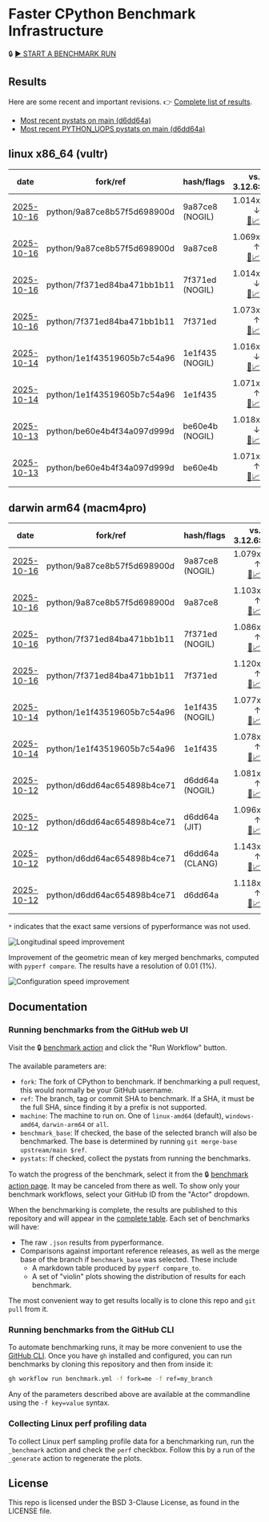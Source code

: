# Faster CPython Benchmark Infrastructure

🔒 [▶️ START A BENCHMARK RUN](../../actions/workflows/benchmark.yml)

## Results

Here are some recent and important revisions. 👉 [Complete list of results](RESULTS.md).

<!-- START table -->
- [Most recent  pystats on main (d6dd64a)](results/bm-20251012-3.15.0a0-d6dd64a/bm-20251012-vultr-x86_64-python-d6dd64ac654898b4ce71-3.15.0a0-d6dd64a-pystats.md)
- [Most recent PYTHON_UOPS pystats on main (d6dd64a)](results/bm-20251012-3.15.0a0-d6dd64a-PYTHON_UOPS/bm-20251012-vultr-x86_64-python-d6dd64ac654898b4ce71-3.15.0a0-d6dd64a-pystats.md)

## linux x86_64 (vultr)
| date | fork/ref | hash/flags | vs. 3.12.6: | vs. 3.13.0rc2: | vs. base: |
| --- | --- | --- | ---: | ---: | ---: |
| [2025-10-16](results/bm-20251016-3.15.0a1%2B-9a87ce8-NOGIL) | python/9a87ce8b57f5d698900d | 9a87ce8 (NOGIL) | 1.014x ↓<br>[📄](results/bm-20251016-3.15.0a1%2B-9a87ce8-NOGIL/bm-20251016-vultr-x86_64-python-9a87ce8b57f5d698900d-3.15.0a1%2B-9a87ce8-vs-3.12.6.md)[📈](results/bm-20251016-3.15.0a1%2B-9a87ce8-NOGIL/bm-20251016-vultr-x86_64-python-9a87ce8b57f5d698900d-3.15.0a1%2B-9a87ce8-vs-3.12.6.svg) | 1.047x ↓<br>[📄](results/bm-20251016-3.15.0a1%2B-9a87ce8-NOGIL/bm-20251016-vultr-x86_64-python-9a87ce8b57f5d698900d-3.15.0a1%2B-9a87ce8-vs-3.13.0rc2.md)[📈](results/bm-20251016-3.15.0a1%2B-9a87ce8-NOGIL/bm-20251016-vultr-x86_64-python-9a87ce8b57f5d698900d-3.15.0a1%2B-9a87ce8-vs-3.13.0rc2.svg) | 1.084x ↓<br>[📄](results/bm-20251016-3.15.0a1%2B-9a87ce8-NOGIL/bm-20251016-vultr-x86_64-python-9a87ce8b57f5d698900d-3.15.0a1%2B-9a87ce8-vs-base.md)[📈](results/bm-20251016-3.15.0a1%2B-9a87ce8-NOGIL/bm-20251016-vultr-x86_64-python-9a87ce8b57f5d698900d-3.15.0a1%2B-9a87ce8-vs-base.svg)[🧠](results/bm-20251016-3.15.0a1%2B-9a87ce8-NOGIL/bm-20251016-vultr-x86_64-python-9a87ce8b57f5d698900d-3.15.0a1%2B-9a87ce8-vs-base-mem.svg) |
| [2025-10-16](results/bm-20251016-3.15.0a1%2B-9a87ce8) | python/9a87ce8b57f5d698900d | 9a87ce8 | 1.069x ↑<br>[📄](results/bm-20251016-3.15.0a1%2B-9a87ce8/bm-20251016-vultr-x86_64-python-9a87ce8b57f5d698900d-3.15.0a1%2B-9a87ce8-vs-3.12.6.md)[📈](results/bm-20251016-3.15.0a1%2B-9a87ce8/bm-20251016-vultr-x86_64-python-9a87ce8b57f5d698900d-3.15.0a1%2B-9a87ce8-vs-3.12.6.svg) | 1.033x ↑<br>[📄](results/bm-20251016-3.15.0a1%2B-9a87ce8/bm-20251016-vultr-x86_64-python-9a87ce8b57f5d698900d-3.15.0a1%2B-9a87ce8-vs-3.13.0rc2.md)[📈](results/bm-20251016-3.15.0a1%2B-9a87ce8/bm-20251016-vultr-x86_64-python-9a87ce8b57f5d698900d-3.15.0a1%2B-9a87ce8-vs-3.13.0rc2.svg) |  |
| [2025-10-16](results/bm-20251016-3.15.0a1%2B-7f371ed-NOGIL) | python/7f371ed84ba471bb1b11 | 7f371ed (NOGIL) | 1.014x ↓<br>[📄](results/bm-20251016-3.15.0a1%2B-7f371ed-NOGIL/bm-20251016-vultr-x86_64-python-7f371ed84ba471bb1b11-3.15.0a1%2B-7f371ed-vs-3.12.6.md)[📈](results/bm-20251016-3.15.0a1%2B-7f371ed-NOGIL/bm-20251016-vultr-x86_64-python-7f371ed84ba471bb1b11-3.15.0a1%2B-7f371ed-vs-3.12.6.svg) | 1.048x ↓<br>[📄](results/bm-20251016-3.15.0a1%2B-7f371ed-NOGIL/bm-20251016-vultr-x86_64-python-7f371ed84ba471bb1b11-3.15.0a1%2B-7f371ed-vs-3.13.0rc2.md)[📈](results/bm-20251016-3.15.0a1%2B-7f371ed-NOGIL/bm-20251016-vultr-x86_64-python-7f371ed84ba471bb1b11-3.15.0a1%2B-7f371ed-vs-3.13.0rc2.svg) | 1.087x ↓<br>[📄](results/bm-20251016-3.15.0a1%2B-7f371ed-NOGIL/bm-20251016-vultr-x86_64-python-7f371ed84ba471bb1b11-3.15.0a1%2B-7f371ed-vs-base.md)[📈](results/bm-20251016-3.15.0a1%2B-7f371ed-NOGIL/bm-20251016-vultr-x86_64-python-7f371ed84ba471bb1b11-3.15.0a1%2B-7f371ed-vs-base.svg)[🧠](results/bm-20251016-3.15.0a1%2B-7f371ed-NOGIL/bm-20251016-vultr-x86_64-python-7f371ed84ba471bb1b11-3.15.0a1%2B-7f371ed-vs-base-mem.svg) |
| [2025-10-16](results/bm-20251016-3.15.0a1%2B-7f371ed) | python/7f371ed84ba471bb1b11 | 7f371ed | 1.073x ↑<br>[📄](results/bm-20251016-3.15.0a1%2B-7f371ed/bm-20251016-vultr-x86_64-python-7f371ed84ba471bb1b11-3.15.0a1%2B-7f371ed-vs-3.12.6.md)[📈](results/bm-20251016-3.15.0a1%2B-7f371ed/bm-20251016-vultr-x86_64-python-7f371ed84ba471bb1b11-3.15.0a1%2B-7f371ed-vs-3.12.6.svg) | 1.037x ↑<br>[📄](results/bm-20251016-3.15.0a1%2B-7f371ed/bm-20251016-vultr-x86_64-python-7f371ed84ba471bb1b11-3.15.0a1%2B-7f371ed-vs-3.13.0rc2.md)[📈](results/bm-20251016-3.15.0a1%2B-7f371ed/bm-20251016-vultr-x86_64-python-7f371ed84ba471bb1b11-3.15.0a1%2B-7f371ed-vs-3.13.0rc2.svg) |  |
| [2025-10-14](results/bm-20251014-3.15.0a1%2B-1e1f435-NOGIL) | python/1e1f43519605b7c54a96 | 1e1f435 (NOGIL) | 1.016x ↓<br>[📄](results/bm-20251014-3.15.0a1%2B-1e1f435-NOGIL/bm-20251014-vultr-x86_64-python-1e1f43519605b7c54a96-3.15.0a1%2B-1e1f435-vs-3.12.6.md)[📈](results/bm-20251014-3.15.0a1%2B-1e1f435-NOGIL/bm-20251014-vultr-x86_64-python-1e1f43519605b7c54a96-3.15.0a1%2B-1e1f435-vs-3.12.6.svg) | 1.050x ↓<br>[📄](results/bm-20251014-3.15.0a1%2B-1e1f435-NOGIL/bm-20251014-vultr-x86_64-python-1e1f43519605b7c54a96-3.15.0a1%2B-1e1f435-vs-3.13.0rc2.md)[📈](results/bm-20251014-3.15.0a1%2B-1e1f435-NOGIL/bm-20251014-vultr-x86_64-python-1e1f43519605b7c54a96-3.15.0a1%2B-1e1f435-vs-3.13.0rc2.svg) | 1.088x ↓<br>[📄](results/bm-20251014-3.15.0a1%2B-1e1f435-NOGIL/bm-20251014-vultr-x86_64-python-1e1f43519605b7c54a96-3.15.0a1%2B-1e1f435-vs-base.md)[📈](results/bm-20251014-3.15.0a1%2B-1e1f435-NOGIL/bm-20251014-vultr-x86_64-python-1e1f43519605b7c54a96-3.15.0a1%2B-1e1f435-vs-base.svg)[🧠](results/bm-20251014-3.15.0a1%2B-1e1f435-NOGIL/bm-20251014-vultr-x86_64-python-1e1f43519605b7c54a96-3.15.0a1%2B-1e1f435-vs-base-mem.svg) |
| [2025-10-14](results/bm-20251014-3.15.0a1%2B-1e1f435) | python/1e1f43519605b7c54a96 | 1e1f435 | 1.071x ↑<br>[📄](results/bm-20251014-3.15.0a1%2B-1e1f435/bm-20251014-vultr-x86_64-python-1e1f43519605b7c54a96-3.15.0a1%2B-1e1f435-vs-3.12.6.md)[📈](results/bm-20251014-3.15.0a1%2B-1e1f435/bm-20251014-vultr-x86_64-python-1e1f43519605b7c54a96-3.15.0a1%2B-1e1f435-vs-3.12.6.svg) | 1.035x ↑<br>[📄](results/bm-20251014-3.15.0a1%2B-1e1f435/bm-20251014-vultr-x86_64-python-1e1f43519605b7c54a96-3.15.0a1%2B-1e1f435-vs-3.13.0rc2.md)[📈](results/bm-20251014-3.15.0a1%2B-1e1f435/bm-20251014-vultr-x86_64-python-1e1f43519605b7c54a96-3.15.0a1%2B-1e1f435-vs-3.13.0rc2.svg) |  |
| [2025-10-13](results/bm-20251013-3.15.0a0-be60e4b-NOGIL) | python/be60e4b4f34a097d999d | be60e4b (NOGIL) | 1.018x ↓<br>[📄](results/bm-20251013-3.15.0a0-be60e4b-NOGIL/bm-20251013-vultr-x86_64-python-be60e4b4f34a097d999d-3.15.0a0-be60e4b-vs-3.12.6.md)[📈](results/bm-20251013-3.15.0a0-be60e4b-NOGIL/bm-20251013-vultr-x86_64-python-be60e4b4f34a097d999d-3.15.0a0-be60e4b-vs-3.12.6.svg) | 1.052x ↓<br>[📄](results/bm-20251013-3.15.0a0-be60e4b-NOGIL/bm-20251013-vultr-x86_64-python-be60e4b4f34a097d999d-3.15.0a0-be60e4b-vs-3.13.0rc2.md)[📈](results/bm-20251013-3.15.0a0-be60e4b-NOGIL/bm-20251013-vultr-x86_64-python-be60e4b4f34a097d999d-3.15.0a0-be60e4b-vs-3.13.0rc2.svg) | 1.090x ↓<br>[📄](results/bm-20251013-3.15.0a0-be60e4b-NOGIL/bm-20251013-vultr-x86_64-python-be60e4b4f34a097d999d-3.15.0a0-be60e4b-vs-base.md)[📈](results/bm-20251013-3.15.0a0-be60e4b-NOGIL/bm-20251013-vultr-x86_64-python-be60e4b4f34a097d999d-3.15.0a0-be60e4b-vs-base.svg)[🧠](results/bm-20251013-3.15.0a0-be60e4b-NOGIL/bm-20251013-vultr-x86_64-python-be60e4b4f34a097d999d-3.15.0a0-be60e4b-vs-base-mem.svg) |
| [2025-10-13](results/bm-20251013-3.15.0a0-be60e4b) | python/be60e4b4f34a097d999d | be60e4b | 1.071x ↑<br>[📄](results/bm-20251013-3.15.0a0-be60e4b/bm-20251013-vultr-x86_64-python-be60e4b4f34a097d999d-3.15.0a0-be60e4b-vs-3.12.6.md)[📈](results/bm-20251013-3.15.0a0-be60e4b/bm-20251013-vultr-x86_64-python-be60e4b4f34a097d999d-3.15.0a0-be60e4b-vs-3.12.6.svg) | 1.036x ↑<br>[📄](results/bm-20251013-3.15.0a0-be60e4b/bm-20251013-vultr-x86_64-python-be60e4b4f34a097d999d-3.15.0a0-be60e4b-vs-3.13.0rc2.md)[📈](results/bm-20251013-3.15.0a0-be60e4b/bm-20251013-vultr-x86_64-python-be60e4b4f34a097d999d-3.15.0a0-be60e4b-vs-3.13.0rc2.svg) |  |

## darwin arm64 (macm4pro)
| date | fork/ref | hash/flags | vs. 3.12.6: | vs. 3.13.0rc2: | vs. base: |
| --- | --- | --- | ---: | ---: | ---: |
| [2025-10-16](results/bm-20251016-3.15.0a1%2B-9a87ce8-NOGIL) | python/9a87ce8b57f5d698900d | 9a87ce8 (NOGIL) | 1.079x ↑<br>[📄](results/bm-20251016-3.15.0a1%2B-9a87ce8-NOGIL/bm-20251016-macm4pro-arm64-python-9a87ce8b57f5d698900d-3.15.0a1%2B-9a87ce8-vs-3.12.6.md)[📈](results/bm-20251016-3.15.0a1%2B-9a87ce8-NOGIL/bm-20251016-macm4pro-arm64-python-9a87ce8b57f5d698900d-3.15.0a1%2B-9a87ce8-vs-3.12.6.svg) | 1.001x ↑<br>[📄](results/bm-20251016-3.15.0a1%2B-9a87ce8-NOGIL/bm-20251016-macm4pro-arm64-python-9a87ce8b57f5d698900d-3.15.0a1%2B-9a87ce8-vs-3.13.0rc2.md)[📈](results/bm-20251016-3.15.0a1%2B-9a87ce8-NOGIL/bm-20251016-macm4pro-arm64-python-9a87ce8b57f5d698900d-3.15.0a1%2B-9a87ce8-vs-3.13.0rc2.svg) | 1.023x ↓<br>[📄](results/bm-20251016-3.15.0a1%2B-9a87ce8-NOGIL/bm-20251016-macm4pro-arm64-python-9a87ce8b57f5d698900d-3.15.0a1%2B-9a87ce8-vs-base.md)[📈](results/bm-20251016-3.15.0a1%2B-9a87ce8-NOGIL/bm-20251016-macm4pro-arm64-python-9a87ce8b57f5d698900d-3.15.0a1%2B-9a87ce8-vs-base.svg)[🧠](results/bm-20251016-3.15.0a1%2B-9a87ce8-NOGIL/bm-20251016-macm4pro-arm64-python-9a87ce8b57f5d698900d-3.15.0a1%2B-9a87ce8-vs-base-mem.svg) |
| [2025-10-16](results/bm-20251016-3.15.0a1%2B-9a87ce8) | python/9a87ce8b57f5d698900d | 9a87ce8 | 1.103x ↑<br>[📄](results/bm-20251016-3.15.0a1%2B-9a87ce8/bm-20251016-macm4pro-arm64-python-9a87ce8b57f5d698900d-3.15.0a1%2B-9a87ce8-vs-3.12.6.md)[📈](results/bm-20251016-3.15.0a1%2B-9a87ce8/bm-20251016-macm4pro-arm64-python-9a87ce8b57f5d698900d-3.15.0a1%2B-9a87ce8-vs-3.12.6.svg) | 1.023x ↑<br>[📄](results/bm-20251016-3.15.0a1%2B-9a87ce8/bm-20251016-macm4pro-arm64-python-9a87ce8b57f5d698900d-3.15.0a1%2B-9a87ce8-vs-3.13.0rc2.md)[📈](results/bm-20251016-3.15.0a1%2B-9a87ce8/bm-20251016-macm4pro-arm64-python-9a87ce8b57f5d698900d-3.15.0a1%2B-9a87ce8-vs-3.13.0rc2.svg) |  |
| [2025-10-16](results/bm-20251016-3.15.0a1%2B-7f371ed-NOGIL) | python/7f371ed84ba471bb1b11 | 7f371ed (NOGIL) | 1.086x ↑<br>[📄](results/bm-20251016-3.15.0a1%2B-7f371ed-NOGIL/bm-20251016-macm4pro-arm64-python-7f371ed84ba471bb1b11-3.15.0a1%2B-7f371ed-vs-3.12.6.md)[📈](results/bm-20251016-3.15.0a1%2B-7f371ed-NOGIL/bm-20251016-macm4pro-arm64-python-7f371ed84ba471bb1b11-3.15.0a1%2B-7f371ed-vs-3.12.6.svg) | 1.008x ↑<br>[📄](results/bm-20251016-3.15.0a1%2B-7f371ed-NOGIL/bm-20251016-macm4pro-arm64-python-7f371ed84ba471bb1b11-3.15.0a1%2B-7f371ed-vs-3.13.0rc2.md)[📈](results/bm-20251016-3.15.0a1%2B-7f371ed-NOGIL/bm-20251016-macm4pro-arm64-python-7f371ed84ba471bb1b11-3.15.0a1%2B-7f371ed-vs-3.13.0rc2.svg) | 1.033x ↓<br>[📄](results/bm-20251016-3.15.0a1%2B-7f371ed-NOGIL/bm-20251016-macm4pro-arm64-python-7f371ed84ba471bb1b11-3.15.0a1%2B-7f371ed-vs-base.md)[📈](results/bm-20251016-3.15.0a1%2B-7f371ed-NOGIL/bm-20251016-macm4pro-arm64-python-7f371ed84ba471bb1b11-3.15.0a1%2B-7f371ed-vs-base.svg)[🧠](results/bm-20251016-3.15.0a1%2B-7f371ed-NOGIL/bm-20251016-macm4pro-arm64-python-7f371ed84ba471bb1b11-3.15.0a1%2B-7f371ed-vs-base-mem.svg) |
| [2025-10-16](results/bm-20251016-3.15.0a1%2B-7f371ed) | python/7f371ed84ba471bb1b11 | 7f371ed | 1.120x ↑<br>[📄](results/bm-20251016-3.15.0a1%2B-7f371ed/bm-20251016-macm4pro-arm64-python-7f371ed84ba471bb1b11-3.15.0a1%2B-7f371ed-vs-3.12.6.md)[📈](results/bm-20251016-3.15.0a1%2B-7f371ed/bm-20251016-macm4pro-arm64-python-7f371ed84ba471bb1b11-3.15.0a1%2B-7f371ed-vs-3.12.6.svg) | 1.039x ↑<br>[📄](results/bm-20251016-3.15.0a1%2B-7f371ed/bm-20251016-macm4pro-arm64-python-7f371ed84ba471bb1b11-3.15.0a1%2B-7f371ed-vs-3.13.0rc2.md)[📈](results/bm-20251016-3.15.0a1%2B-7f371ed/bm-20251016-macm4pro-arm64-python-7f371ed84ba471bb1b11-3.15.0a1%2B-7f371ed-vs-3.13.0rc2.svg) |  |
| [2025-10-14](results/bm-20251014-3.15.0a1%2B-1e1f435-NOGIL) | python/1e1f43519605b7c54a96 | 1e1f435 (NOGIL) | 1.077x ↑<br>[📄](results/bm-20251014-3.15.0a1%2B-1e1f435-NOGIL/bm-20251014-macm4pro-arm64-python-1e1f43519605b7c54a96-3.15.0a1%2B-1e1f435-vs-3.12.6.md)[📈](results/bm-20251014-3.15.0a1%2B-1e1f435-NOGIL/bm-20251014-macm4pro-arm64-python-1e1f43519605b7c54a96-3.15.0a1%2B-1e1f435-vs-3.12.6.svg) | 1.001x ↓<br>[📄](results/bm-20251014-3.15.0a1%2B-1e1f435-NOGIL/bm-20251014-macm4pro-arm64-python-1e1f43519605b7c54a96-3.15.0a1%2B-1e1f435-vs-3.13.0rc2.md)[📈](results/bm-20251014-3.15.0a1%2B-1e1f435-NOGIL/bm-20251014-macm4pro-arm64-python-1e1f43519605b7c54a96-3.15.0a1%2B-1e1f435-vs-3.13.0rc2.svg) | 1.002x ↓<br>[📄](results/bm-20251014-3.15.0a1%2B-1e1f435-NOGIL/bm-20251014-macm4pro-arm64-python-1e1f43519605b7c54a96-3.15.0a1%2B-1e1f435-vs-base.md)[📈](results/bm-20251014-3.15.0a1%2B-1e1f435-NOGIL/bm-20251014-macm4pro-arm64-python-1e1f43519605b7c54a96-3.15.0a1%2B-1e1f435-vs-base.svg)[🧠](results/bm-20251014-3.15.0a1%2B-1e1f435-NOGIL/bm-20251014-macm4pro-arm64-python-1e1f43519605b7c54a96-3.15.0a1%2B-1e1f435-vs-base-mem.svg) |
| [2025-10-14](results/bm-20251014-3.15.0a1%2B-1e1f435) | python/1e1f43519605b7c54a96 | 1e1f435 | 1.078x ↑<br>[📄](results/bm-20251014-3.15.0a1%2B-1e1f435/bm-20251014-macm4pro-arm64-python-1e1f43519605b7c54a96-3.15.0a1%2B-1e1f435-vs-3.12.6.md)[📈](results/bm-20251014-3.15.0a1%2B-1e1f435/bm-20251014-macm4pro-arm64-python-1e1f43519605b7c54a96-3.15.0a1%2B-1e1f435-vs-3.12.6.svg) | 1.000x ↑<br>[📄](results/bm-20251014-3.15.0a1%2B-1e1f435/bm-20251014-macm4pro-arm64-python-1e1f43519605b7c54a96-3.15.0a1%2B-1e1f435-vs-3.13.0rc2.md)[📈](results/bm-20251014-3.15.0a1%2B-1e1f435/bm-20251014-macm4pro-arm64-python-1e1f43519605b7c54a96-3.15.0a1%2B-1e1f435-vs-3.13.0rc2.svg) |  |
| [2025-10-12](results/bm-20251012-3.15.0a0-d6dd64a-NOGIL) | python/d6dd64ac654898b4ce71 | d6dd64a (NOGIL) | 1.081x ↑<br>[📄](results/bm-20251012-3.15.0a0-d6dd64a-NOGIL/bm-20251012-macm4pro-arm64-python-d6dd64ac654898b4ce71-3.15.0a0-d6dd64a-vs-3.12.6.md)[📈](results/bm-20251012-3.15.0a0-d6dd64a-NOGIL/bm-20251012-macm4pro-arm64-python-d6dd64ac654898b4ce71-3.15.0a0-d6dd64a-vs-3.12.6.svg) | 1.002x ↑<br>[📄](results/bm-20251012-3.15.0a0-d6dd64a-NOGIL/bm-20251012-macm4pro-arm64-python-d6dd64ac654898b4ce71-3.15.0a0-d6dd64a-vs-3.13.0rc2.md)[📈](results/bm-20251012-3.15.0a0-d6dd64a-NOGIL/bm-20251012-macm4pro-arm64-python-d6dd64ac654898b4ce71-3.15.0a0-d6dd64a-vs-3.13.0rc2.svg) | 1.036x ↓<br>[📄](results/bm-20251012-3.15.0a0-d6dd64a-NOGIL/bm-20251012-macm4pro-arm64-python-d6dd64ac654898b4ce71-3.15.0a0-d6dd64a-vs-base.md)[📈](results/bm-20251012-3.15.0a0-d6dd64a-NOGIL/bm-20251012-macm4pro-arm64-python-d6dd64ac654898b4ce71-3.15.0a0-d6dd64a-vs-base.svg)[🧠](results/bm-20251012-3.15.0a0-d6dd64a-NOGIL/bm-20251012-macm4pro-arm64-python-d6dd64ac654898b4ce71-3.15.0a0-d6dd64a-vs-base-mem.svg) |
| [2025-10-12](results/bm-20251012-3.15.0a0-d6dd64a-JIT) | python/d6dd64ac654898b4ce71 | d6dd64a (JIT) | 1.096x ↑<br>[📄](results/bm-20251012-3.15.0a0-d6dd64a-JIT/bm-20251012-macm4pro-arm64-python-d6dd64ac654898b4ce71-3.15.0a0-d6dd64a-vs-3.12.6.md)[📈](results/bm-20251012-3.15.0a0-d6dd64a-JIT/bm-20251012-macm4pro-arm64-python-d6dd64ac654898b4ce71-3.15.0a0-d6dd64a-vs-3.12.6.svg) | 1.017x ↑<br>[📄](results/bm-20251012-3.15.0a0-d6dd64a-JIT/bm-20251012-macm4pro-arm64-python-d6dd64ac654898b4ce71-3.15.0a0-d6dd64a-vs-3.13.0rc2.md)[📈](results/bm-20251012-3.15.0a0-d6dd64a-JIT/bm-20251012-macm4pro-arm64-python-d6dd64ac654898b4ce71-3.15.0a0-d6dd64a-vs-3.13.0rc2.svg) | 1.019x ↓<br>[📄](results/bm-20251012-3.15.0a0-d6dd64a-JIT/bm-20251012-macm4pro-arm64-python-d6dd64ac654898b4ce71-3.15.0a0-d6dd64a-vs-base.md)[📈](results/bm-20251012-3.15.0a0-d6dd64a-JIT/bm-20251012-macm4pro-arm64-python-d6dd64ac654898b4ce71-3.15.0a0-d6dd64a-vs-base.svg)[🧠](results/bm-20251012-3.15.0a0-d6dd64a-JIT/bm-20251012-macm4pro-arm64-python-d6dd64ac654898b4ce71-3.15.0a0-d6dd64a-vs-base-mem.svg) |
| [2025-10-12](results/bm-20251012-3.15.0a0-d6dd64a-CLANG) | python/d6dd64ac654898b4ce71 | d6dd64a (CLANG) | 1.143x ↑<br>[📄](results/bm-20251012-3.15.0a0-d6dd64a-CLANG/bm-20251012-macm4pro-arm64-python-d6dd64ac654898b4ce71-3.15.0a0-d6dd64a-vs-3.12.6.md)[📈](results/bm-20251012-3.15.0a0-d6dd64a-CLANG/bm-20251012-macm4pro-arm64-python-d6dd64ac654898b4ce71-3.15.0a0-d6dd64a-vs-3.12.6.svg) | 1.060x ↑<br>[📄](results/bm-20251012-3.15.0a0-d6dd64a-CLANG/bm-20251012-macm4pro-arm64-python-d6dd64ac654898b4ce71-3.15.0a0-d6dd64a-vs-3.13.0rc2.md)[📈](results/bm-20251012-3.15.0a0-d6dd64a-CLANG/bm-20251012-macm4pro-arm64-python-d6dd64ac654898b4ce71-3.15.0a0-d6dd64a-vs-3.13.0rc2.svg) | 1.024x ↑<br>[📄](results/bm-20251012-3.15.0a0-d6dd64a-CLANG/bm-20251012-macm4pro-arm64-python-d6dd64ac654898b4ce71-3.15.0a0-d6dd64a-vs-base.md)[📈](results/bm-20251012-3.15.0a0-d6dd64a-CLANG/bm-20251012-macm4pro-arm64-python-d6dd64ac654898b4ce71-3.15.0a0-d6dd64a-vs-base.svg)[🧠](results/bm-20251012-3.15.0a0-d6dd64a-CLANG/bm-20251012-macm4pro-arm64-python-d6dd64ac654898b4ce71-3.15.0a0-d6dd64a-vs-base-mem.svg) |
| [2025-10-12](results/bm-20251012-3.15.0a0-d6dd64a) | python/d6dd64ac654898b4ce71 | d6dd64a | 1.118x ↑<br>[📄](results/bm-20251012-3.15.0a0-d6dd64a/bm-20251012-macm4pro-arm64-python-d6dd64ac654898b4ce71-3.15.0a0-d6dd64a-vs-3.12.6.md)[📈](results/bm-20251012-3.15.0a0-d6dd64a/bm-20251012-macm4pro-arm64-python-d6dd64ac654898b4ce71-3.15.0a0-d6dd64a-vs-3.12.6.svg) | 1.037x ↑<br>[📄](results/bm-20251012-3.15.0a0-d6dd64a/bm-20251012-macm4pro-arm64-python-d6dd64ac654898b4ce71-3.15.0a0-d6dd64a-vs-3.13.0rc2.md)[📈](results/bm-20251012-3.15.0a0-d6dd64a/bm-20251012-macm4pro-arm64-python-d6dd64ac654898b4ce71-3.15.0a0-d6dd64a-vs-3.13.0rc2.svg) |  |


<!-- END table -->

`*` indicates that the exact same versions of pyperformance was not used.

![Longitudinal speed improvement](/longitudinal.svg)

Improvement of the geometric mean of key merged benchmarks, computed with `pyperf compare`.
The results have a resolution of 0.01 (1%).

![Configuration speed improvement](/configs.svg)

## Documentation

### Running benchmarks from the GitHub web UI

Visit the 🔒 [benchmark action](../../actions/workflows/benchmark.yml) and click the "Run Workflow" button.

The available parameters are:

- `fork`: The fork of CPython to benchmark.
  If benchmarking a pull request, this would normally be your GitHub username.
- `ref`: The branch, tag or commit SHA to benchmark.
  If a SHA, it must be the full SHA, since finding it by a prefix is not supported.
- `machine`: The machine to run on.
  One of `linux-amd64` (default), `windows-amd64`, `darwin-arm64` or `all`.
- `benchmark_base`: If checked, the base of the selected branch will also be benchmarked.
  The base is determined by running `git merge-base upstream/main $ref`.
- `pystats`: If checked, collect the pystats from running the benchmarks.

To watch the progress of the benchmark, select it from the 🔒 [benchmark action page](../../actions/workflows/benchmark.yml).
It may be canceled from there as well.
To show only your benchmark workflows, select your GitHub ID from the "Actor" dropdown.

When the benchmarking is complete, the results are published to this repository and will appear in the [complete table](RESULTS.md).
Each set of benchmarks will have:

- The raw `.json` results from pyperformance.
- Comparisons against important reference releases, as well as the merge base of the branch if `benchmark_base` was selected. These include
  - A markdown table produced by `pyperf compare_to`.
  - A set of "violin" plots showing the distribution of results for each benchmark.

The most convenient way to get results locally is to clone this repo and `git pull` from it.

### Running benchmarks from the GitHub CLI

To automate benchmarking runs, it may be more convenient to use the [GitHub CLI](https://cli.github.com/).
Once you have `gh` installed and configured, you can run benchmarks by cloning this repository and then from inside it:

```bash session
gh workflow run benchmark.yml -f fork=me -f ref=my_branch
```

Any of the parameters described above are available at the commandline using the `-f key=value` syntax.

### Collecting Linux perf profiling data

To collect Linux perf sampling profile data for a benchmarking run, run the `_benchmark` action and check the `perf` checkbox.
Follow this by a run of the `_generate` action to regenerate the plots.

## License

This repo is licensed under the BSD 3-Clause License, as found in the LICENSE file.
